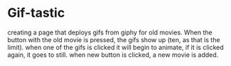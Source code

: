 # Gif-tastic

creating a page that deploys gifs from giphy for old movies. 
When the button with the old movie is pressed, the gifs show up (ten, as that is the limit).
when one of the gifs is clicked it will begin to animate, if it is clicked again, it goes to still.
when new button is clicked, a new movie is added.
